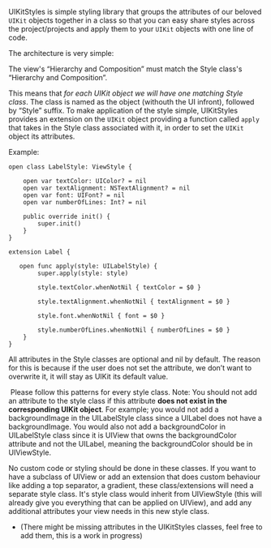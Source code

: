 UIKitStyles is simple styling library that groups the attributes of our beloved `UIKit` objects together in a class so that you can easy share styles across the project/projects and apply them to your `UIKit` objects with one line of code. 

The architecture is very simple:

The view's “Hierarchy and Composition” must match the Style class's “Hierarchy and Composition”. 

This means that _for each UIKit object we will have one matching Style class_. The class is named as the object (withouth the UI infront), followed by “Style” suffix. To make application of the style simple, UIKitStyles provides an extension on the `UIKit` object providing a function called `apply` that takes in the Style class associated with it, in order to set the `UIKit` object its attributes. 

Example: 

    open class LabelStyle: ViewStyle {
    
        open var textColor: UIColor? = nil
        open var textAlignment: NSTextAlignment? = nil
        open var font: UIFont? = nil
        open var numberOfLines: Int? = nil
    
        public override init() {
            super.init()
        }
    }
    
    extension Label {
    
       open func apply(style: UILabelStyle) {
            super.apply(style: style)
            
            style.textColor.whenNotNil { textColor = $0 }
            
            style.textAlignment.whenNotNil { textAlignment = $0 }
            
            style.font.whenNotNil { font = $0 }
            
            style.numberOfLines.whenNotNil { numberOfLines = $0 }
        }
    }

All attributes in the Style classes are optional and nil by default. The reason for this is because if the user does not set the attribute, we don’t want to overwrite it, it will stay as UIKit its default value. 

 Please follow this patterns for every style class. Note: You should not add an attribute to the style class if this attribute **does not exist in the corresponding UIKit object**. For example; you would not add a backgroundImage in the UILabelStyle class since a UILabel does not have a backgroundImage. You would also not add a backgroundColor in UILabelStyle class since it is UIView that owns the backgroundColor attribute and not the UILabel, meaning the backgroundColor should be in UIViewStyle. 

No custom code or styling should be done in these classes. If you want to have a subclass of UIView or add an extension that does custom behaviour like adding a top separator, a gradient, these class/extensions will need a separate style class. It's style class would inherit from UIViewStyle (this will already give you everything that can be applied on UIView), and add any additional attributes your view needs in this new style class. 

* (There might be missing attributes in the UIKitStyles classes, feel free to add them, this is a work in progress)
